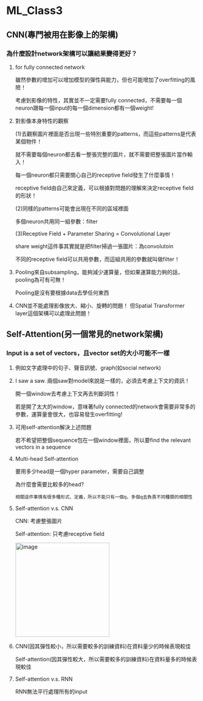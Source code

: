 # ML_Class3
## CNN(專門被用在影像上的架構)
### 為什麼設計network架構可以讓結果變得更好？
1. for fully connected network
   
   雖然參數的增加可以增加模型的彈性與能力，但也可能增加了overfitting的風險！
   
   考慮到影像的特性，其實並不一定需要fully connected，不需要每一個neuron跟每一個input的每一個dimension都有一個weight!

2. 對影像本身特性的觀察
   
   (1)去觀察圖片裡面是否出現一些特別重要的patterns，而這些patterns是代表某個物件！
   
      就不需要每個neuron都去看一整張完整的圖片，就不需要把整張圖片當作輸入！
      
      每一個neuron都只需要關心自己的receptive field發生了什麼事情！
      
      receptive field由自己來定義，可以根據對問題的理解來決定receptive field的形狀！
    
   (2)同樣的patterns可能會出現在不同的區域裡面
   
      多個neuron共用同一組參數：filter
      
   (3)Receptive Field + Parameter Sharing = Convolutional Layer
   
      share weight這件事其實就是把filter掃過一張圖片：為convolutoin
      
      不同的receptive field可以共用參數，而這組共用的參數就叫做filter！
      
3. Pooling來自subsampling，能夠減少運算量，但如果運算能力夠的話，pooling為可有可無！

   Pooling是沒有要根據data去學任何東西
   
4. CNN並不能處理影像放大、縮小、旋轉的問題！
   但Spatial Transformer layer這個架構可以處理此問題！

## Self-Attention(另一個常見的network架構)
### Input is a set of vectors，且vector set的大小可能不一樣
1. 例如文字處理中的句子、聲音訊號、graph(如social network)
2. I saw a saw. 兩個saw對model來說是一樣的，必須去考慮上下文的資訊！

   開一個window去考慮上下文再去判斷詞性！

   若是開了太大的window，意味著fully connected的network會需要非常多的參數，運算量會很大，也容易發生overfitting!
3. 可用self-attention解決上述問題

   若不希望把整個sequence包在一個window裡面，所以要find the relevant vectors in a sequence
4. Multi-head Self-attention
   
   要用多少head是一個hyper parameter，需要自己調整
   
   為什麼會需要比較多的head?
   
       相關這件事情有很多種形式、定義，所以不能只有一個q，多個q去負責不同種類的相關性
5. Self-attention v.s. CNN

   CNN: 考慮整張圖片
   
   Self-attention: 只考慮receptive field
   
   <img width="247" alt="image" src="https://user-images.githubusercontent.com/62006029/163110574-b902454b-81a6-42f7-9942-4207d15a7e79.png">
   
6. CNN(因其彈性較小，所以需要較多的訓練資料)在資料量少的時候表現較佳

   Self-attention(因其彈性較大，所以需要較多的訓練資料)在資料量多的時候表現較佳
7. Self-attention v.s. RNN

   RNN無法平行處理所有的input
   



